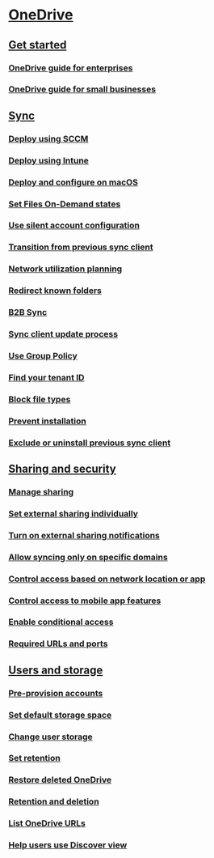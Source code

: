 ﻿  

# [OneDrive](onedrive.md)
## [Get started]()
### [OneDrive guide for enterprises](plan-onedrive-enterprise.md)
### [OneDrive guide for small businesses](One-Drive-Quickstart-Small-Business.md)
## [Sync](one-drive-sync.md)
### [Deploy using SCCM](deploy-on-windows.md)
### [Deploy using Intune](deploy-intune.md)
### [Deploy and configure on macOS](deploy-and-configure-on-macos.md)
### [Set Files On-Demand states](files-on-demand-mac.md)
### [Use silent account configuration](use-silent-account-configuration.md)
### [Transition from previous sync client](transition-from-previous-sync-client.md)
### [Network utilization planning](network-utilization-planning.md)
### [Redirect known folders](redirect-known-folders.md)
### [B2B Sync](b2b-sync.md)
### [Sync client update process](sync-client-update-process.md)
### [Use Group Policy](use-group-policy.md)
### [Find your tenant ID](find-your-office-365-tenant-id.md)
### [Block file types](block-file-types.md)
### [Prevent installation](prevent-installation.md)
### [Exclude or uninstall previous sync client](exclude-or-uninstall-previous-sync-client.md)
## [Sharing and security]()
### [Manage sharing](manage-sharing.md)
### [Set external sharing individually](user-external-sharing-settings.md)
### [Turn on external sharing notifications](turn-on-external-sharing-notifications.md)
### [Allow syncing only on specific domains](allow-syncing-only-on-specific-domains.md)
### [Control access based on network location or app](control-access-based-on-network-location-or-app.md)
### [Control access to mobile app features](control-access-to-mobile-app-features.md)
### [Enable conditional access](enable-conditional-access.md)
### [Required URLs and ports](required-urls-and-ports.md)
## [Users and storage]()
### [Pre-provision accounts](pre-provision-accounts.md)
### [Set default storage space](set-default-storage-space.md)
### [Change user storage](change-user-storage.md)
### [Set retention](set-retention.md)
### [Restore deleted OneDrive](restore-deleted-onedrive.md)
### [Retention and deletion](retention-and-deletion.md)
### [List OneDrive URLs](list-onedrive-urls.md)
### [Help users use Discover view](help-users-use-discover-view.md)

